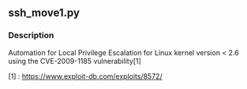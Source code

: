## ssh_move1.py
### **Description**
Automation for Local Privilege Escalation for Linux kernel version < 2.6 using the CVE-2009-1185 vulnerability[1]


[1] : https://www.exploit-db.com/exploits/8572/
